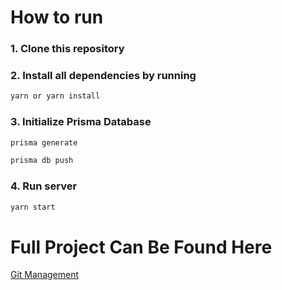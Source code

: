 # How to run

### 1. Clone this repository

### 2. Install all dependencies by running

```bash
yarn or yarn install
```

### 3. Initialize Prisma Database

```bash
prisma generate

prisma db push
```

### 4. Run server

```bash
yarn start
```

# Full Project Can Be Found Here

[Git Management](https://github.com/ad0x99/git-management)
